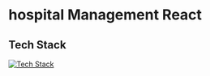 # hospital Management React 

## Tech Stack

[![Tech Stack](https://skillicons.dev/icons?i=react)](https://skillicons.dev)
